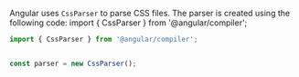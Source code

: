 Angular uses `CssParser` to parse CSS files. The parser is created using the following code:
import { CssParser } from '@angular/compiler';

```ts
import { CssParser } from '@angular/compiler';


const parser = new CssParser();
``` 
